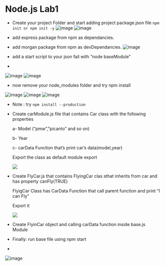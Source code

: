 
# Node.js Lab1


- Create your project Folder and start adding project package.json file
``npm init or npm init -y``
![image](https://user-images.githubusercontent.com/101140331/230519087-53d3da04-9aa4-44ca-a7e5-1181acb7e9a6.png)
![image](https://user-images.githubusercontent.com/101140331/230519100-a367302d-dfd6-4ceb-b37e-25a34ade9d54.png)

- add express package from npm as dependancies.
- add morgan package from npm as devDependancies.
![image](https://user-images.githubusercontent.com/101140331/230519112-166b1084-6d7e-4822-9758-293a5f247cb2.png)

- add a start script to your json fail with “node baseModule”
-
![image](https://user-images.githubusercontent.com/101140331/230519120-1aae8ee7-4d22-4e42-b17d-9d95a56cfe28.png)
![image](https://user-images.githubusercontent.com/101140331/230519132-dfff4223-0101-47f9-95d6-a9d9195ec8df.png)

- now remove your node_modules folder and try npm install

![image](https://user-images.githubusercontent.com/101140331/230519155-414ffd68-026b-41d4-ad89-29e26c023272.png)
![image](https://user-images.githubusercontent.com/101140331/230519169-29738a97-35cd-4bcc-a187-d4f9cf7a7795.png)
![image](https://user-images.githubusercontent.com/101140331/230519176-04c50ec5-520f-4f33-8839-91769d57466f.png)

- Note : try ``npm install --production``
- Create carModule.js file that contains Car class with the following properties

    a- Model (“pmw”,”picanto” and so on)

    b- Year

    c- carData Function that’s print car’s data(model,year)

    Export the class as default module export
    
    
    <a href="./CarModule.js" target="_blank">
    <img src="https://img.shields.io/badge/Link-Car%20Module-brightgreen"/>
    </a>
  
- Create FlyCar.js that contains FlyingCar clas sthat inherits from car and has property canFly(TRUE)

    FlyigCar Class has CarData Function that call parent function and print “I can Fly”

    Export it



    <a href="./FlyCar.js" target="_blank">
    <img src="https://img.shields.io/badge/Link-Fly%20Car-brightgreen"/>
    </a>

- Create FlyinCar object and calling carData function inside base.js Module

- Finally: run base file using npm start
- 
![image](https://user-images.githubusercontent.com/101140331/230519193-d47fbe8f-8341-46a6-b5ff-2069e1a2c5d0.png)

